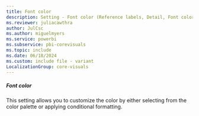 ```yaml
---
title: Font color
description: Setting - Font color (Reference labels, Detail, Font color)
ms.reviewer: juliacawthra
author: JulCsc
ms.author: miguelmyers
ms.service: powerbi
ms.subservice: pbi-corevisuals
ms.topic: include
ms.date: 06/18/2024
ms.custom: include file - variant
LocalizationGroup: core-visuals
---
```

##### Font color

This setting allows you to customize the color by either selecting from the color palette or applying conditional formatting.
